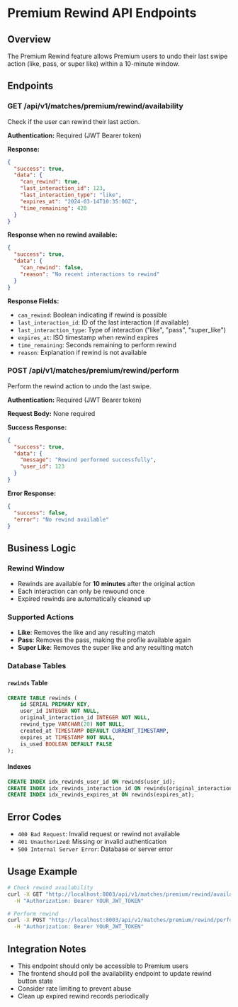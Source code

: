 # Premium Rewind API Endpoints

## Overview
The Premium Rewind feature allows Premium users to undo their last swipe action (like, pass, or super like) within a 10-minute window.

## Endpoints

### GET /api/v1/matches/premium/rewind/availability

Check if the user can rewind their last action.

**Authentication:** Required (JWT Bearer token)

**Response:**
```json
{
  "success": true,
  "data": {
    "can_rewind": true,
    "last_interaction_id": 123,
    "last_interaction_type": "like",
    "expires_at": "2024-03-14T10:35:00Z",
    "time_remaining": 420
  }
}
```

**Response when no rewind available:**
```json
{
  "success": true,
  "data": {
    "can_rewind": false,
    "reason": "No recent interactions to rewind"
  }
}
```

**Response Fields:**
- `can_rewind`: Boolean indicating if rewind is possible
- `last_interaction_id`: ID of the last interaction (if available)
- `last_interaction_type`: Type of interaction ("like", "pass", "super_like")
- `expires_at`: ISO timestamp when rewind expires
- `time_remaining`: Seconds remaining to perform rewind
- `reason`: Explanation if rewind is not available

### POST /api/v1/matches/premium/rewind/perform

Perform the rewind action to undo the last swipe.

**Authentication:** Required (JWT Bearer token)

**Request Body:** None required

**Success Response:**
```json
{
  "success": true,
  "data": {
    "message": "Rewind performed successfully",
    "user_id": 123
  }
}
```

**Error Response:**
```json
{
  "success": false,
  "error": "No rewind available"
}
```

## Business Logic

### Rewind Window
- Rewinds are available for **10 minutes** after the original action
- Each interaction can only be rewound once
- Expired rewinds are automatically cleaned up

### Supported Actions
- **Like**: Removes the like and any resulting match
- **Pass**: Removes the pass, making the profile available again
- **Super Like**: Removes the super like and any resulting match

### Database Tables

#### `rewinds` Table
```sql
CREATE TABLE rewinds (
    id SERIAL PRIMARY KEY,
    user_id INTEGER NOT NULL,
    original_interaction_id INTEGER NOT NULL,
    rewind_type VARCHAR(20) NOT NULL,
    created_at TIMESTAMP DEFAULT CURRENT_TIMESTAMP,
    expires_at TIMESTAMP NOT NULL,
    is_used BOOLEAN DEFAULT FALSE
);
```

#### Indexes
```sql
CREATE INDEX idx_rewinds_user_id ON rewinds(user_id);
CREATE INDEX idx_rewinds_interaction_id ON rewinds(original_interaction_id);
CREATE INDEX idx_rewinds_expires_at ON rewinds(expires_at);
```

## Error Codes

- `400 Bad Request`: Invalid request or rewind not available
- `401 Unauthorized`: Missing or invalid authentication
- `500 Internal Server Error`: Database or server error

## Usage Example

```bash
# Check rewind availability
curl -X GET "http://localhost:8003/api/v1/matches/premium/rewind/availability" \
  -H "Authorization: Bearer YOUR_JWT_TOKEN"

# Perform rewind
curl -X POST "http://localhost:8003/api/v1/matches/premium/rewind/perform" \
  -H "Authorization: Bearer YOUR_JWT_TOKEN"
```

## Integration Notes

- This endpoint should only be accessible to Premium users
- The frontend should poll the availability endpoint to update rewind button state
- Consider rate limiting to prevent abuse
- Clean up expired rewind records periodically